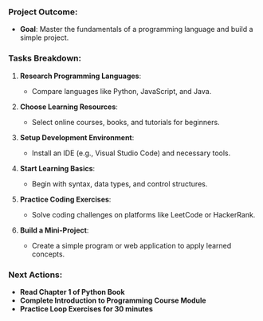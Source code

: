 ### Project Outcome:
- **Goal**: Master the fundamentals of a programming language and build a simple project.

### Tasks Breakdown:
1. **Research Programming Languages**:
   - Compare languages like Python, JavaScript, and Java.

2. **Choose Learning Resources**:
   - Select online courses, books, and tutorials for beginners.

3. **Setup Development Environment**:
   - Install an IDE (e.g., Visual Studio Code) and necessary tools.

4. **Start Learning Basics**:
   - Begin with syntax, data types, and control structures.

5. **Practice Coding Exercises**:
   - Solve coding challenges on platforms like LeetCode or HackerRank.

6. **Build a Mini-Project**:
   - Create a simple program or web application to apply learned concepts.

### Next Actions:
- **Read Chapter 1 of Python Book**
- **Complete Introduction to Programming Course Module**
- **Practice Loop Exercises for 30 minutes**